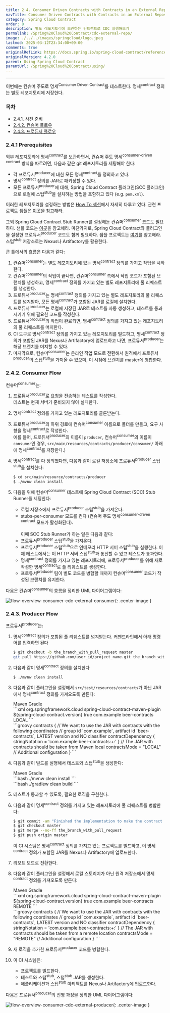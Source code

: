```yaml
---
title: 2.4. Consumer Driven Contracts with Contracts in an External Repository
navTitle: Consumer Driven Contracts with Contracts in an External Repository
category: Spring Cloud Contract
order: 8
description: 별도 레포지토리에 보관하는 컨트랙트로 CDC 실행해보기
permalink: /Spring%20Cloud%20Contract/cdc-external-repo/
image: ./../../images/springcloud/logo.jpeg
lastmod: 2025-03-12T23:34:00+09:00
comments: true
originalRefLink: https://docs.spring.io/spring-cloud-contract/reference/4.2.0/using/cdc-external-repo.html
originalVersion: 4.2.0
parent: Using Spring Cloud Contract
parentUrl: /Spring%20Cloud%20Contract/using/
---
```

<script>defaultLanguages = ['maven']</script>

---

이번에는 컨슈머 주도로 명세<sup>Consumer Driven Contract</sup>를 테스트한다. 명세<sup>contract</sup> 정의는 별도 레포지토리에 저장한다.

### 목차

- [2.4.1. 사전 준비](#241-prerequisites)
- [2.4.2. 컨슈머 플로우](#242-consumer-flow)
- [2.4.3. 프로듀서 플로우](#243-producer-flow)

### 2.4.1 Prerequisites

외부 레포지토리에 명세<sup>contract</sup>를 보관하면서, 컨슈머 주도 명세<sup>consumer-driven contract</sup> 방식을 따르려면, 다음과 같은 git 레포지토리를 세팅해야 한다:

- 각 프로듀서<sup>producer</sup>에 대한 모든 명세<sup>contract</sup>를 정의하고 있다.
- 명세<sup>contract</sup> 정의를 JAR로 패키징할 수 있다.
- 모든 프로듀서<sup>producer</sup>에 대해, Spring Cloud Contract 플러그인(SCC 플러그인)으로 로컬에 스텁<sup>stub</sup>을 설치하는 방법을 포함하고 있다 (e.g. `pom.xml`).

이러한 레포지토리를 설정하는 방법은 [How To 섹션](../how-to-common-repo-with-contracts/)에서 자세히 다루고 있다. 관련 프로젝트 샘플은 [이곳](https://github.com/spring-cloud-samples/spring-cloud-contract-samples/tree/main/beer_contracts)을 참고해라.

그외 Spring Cloud Contract Stub Runner를 설정해둔 컨슈머<sup>consumer</sup> 코드도 필요하다. 샘플 코드는 [이곳](https://github.com/spring-cloud-samples/spring-cloud-contract-samples/tree/main/consumer)을 참고해라. 마찬가지로, Spring Cloud Contract와 플러그인을 설정한 프로듀서<sup>producer</sup> 코드도 함께 필요하다. 샘플 프로젝트는 [여기](https://github.com/spring-cloud-samples/spring-cloud-contract-samples/tree/main/producer_with_external_contracts)를 참고해라. 스텁<sup>stub</sup> 저장소로는 Nexus나 Artifactory를 활용한다.

큰 틀에서의 흐름은 다음과 같다:

1. 컨슈머<sup>consumer</sup>는 별도 레포지토리에 있는 명세<sup>contract</sup> 정의를 가지고 작업을 시작한다.
2. 컨슈머<sup>consumer</sup>의 작업이 끝나면, 컨슈머<sup>consumer</sup> 측에서 작업 코드가 포함된 브랜치를 생성하고, 명세<sup>contract</sup> 정의를 가지고 있는 별도 레포지토리에 풀 리퀘스트를 생성한다.
3. 프로듀서<sup>producer</sup>는 명세<sup>contract</sup> 정의를 가지고 있는 별도 레포지토리의 풀 리퀘스트를 넘겨받아, 모든 명세<sup>contract</sup>가 포함된 JAR를 로컬에 설치한다.
4. 프로듀서<sup>producer</sup>는 로컬에 저장된 JAR로 테스트를 자동 생성하고, 테스트를 통과시키기 위해 필요한 코드를 작성한다.
5. 프로듀서<sup>producer</sup>의 작업이 완료되면, 명세<sup>contract</sup> 정의를 가지고 있는 레포지토리의 풀 리퀘스트를 머지한다.
6. CI 도구로 명세<sup>contract</sup> 정의를 가지고 있는 레포지토리를 빌드하고, 명세<sup>contract</sup> 정의가 포함된 JAR를 Nexus나 Artifactory에 업로드하고 나면, 프로듀서<sup>producer</sup>는 해당 브랜치를 머지할 수 있다.
7. 마지막으로, 컨슈머<sup>consumer</sup>는 온라인 작업 모드로 전환해서 원격에서 프로듀서<sup>producer</sup>의 스텁<sup>stub</sup>을 가져올 수 있으며, 이 시점에 브랜치를 master에 병합한다.

### 2.4.2. Consumer Flow

컨슈머<sup>consumer</sup>는:

1. 프로듀서<sup>producer</sup>로 요청을 전송하는 테스트를 작성한다.<br>
테스트는 현재 서버가 준비되지 않아 실패한다.
   
2. 명세<sup>contract</sup> 정의를 가지고 있는 레포지토리를 클론받는다.

3. 프로듀서<sup>producer</sup>의 하위 경로에 컨슈머<sup>consumer</sup> 이름으로 폴더를 만들고, 요구 사항을 명세<sup>contract</sup>로 작성한다.<br>
예를 들어, 프로듀서<sup>producer</sup>의 이름이 `producer`, 컨슈머<sup>consumer</sup>의 이름이 `consumer`인 경우, `src/main/resources/contracts/producer/consumer/` 아래에 명세<sup>contract</sup>를 저장한다.)

4. 명세<sup>contract</sup>를 다 정의했다면, 다음과 같이 로컬 저장소에 프로듀서<sup>producer</sup> 스텁<sup>stub</sup>을 설치한다:

   ```bash
   $ cd src/main/resource/contracts/producer
   $ ./mvnw clean install
   ```

5. 다음을 위해 컨슈머<sup>consumer</sup> 테스트에 Spring Cloud Contract (SCC) Stub Runner를 세팅한다:

   - 로컬 저장소에서 프로듀서<sup>producer</sup> 스텁<sup>stub</sup>을 가져온다.
   - stubs-per-consumer 모드를 켠다 (컨슈머 주도 명세<sup>consumer-driven contract</sup> 모드가 활성화된다).<br><br>
     이때 SCC Stub Runner가 하는 일은 다음과 같다:
   - 프로듀서<sup>producer</sup> 스텁<sup>stub</sup>을 가져온다.
   - 프로듀서<sup>producer</sup> 스텁<sup>stub</sup>으로 인메모리 HTTP 서버 스텁<sup>stub</sup>을 실행한다. 이제 테스트에서는 이 HTTP 서버 스텁<sup>stub</sup>과 통신할 수 있고 테스트가 통과한다.
   - 명세<sup>contract</sup> 정의를 가지고 있는 레포지토리에, 프로듀서<sup>producer</sup>를 위해 새로 작성한 명세<sup>contract</sup>로 풀 리퀘스트를 생성한다.
   - 프로듀서<sup>producer</sup> 팀이 별도 코드를 병합할 때까지 컨슈머<sup>consumer</sup> 코드가 작성된 브랜치를 유지한다.

다음은 컨슈머<sup>consumer</sup>의 흐름을 정리한 UML 다이어그램이다:

![flow-overview-consumer-cdc-external-consumer](./../../images/springcloudcontract/flow-overview-consumer-cdc-external-consumer-8dd39eb5e8120ea9440c21edbe9a938d179267fe.png){: .center-image }

### 2.4.3. Producer Flow

프로듀서<sup>producer</sup>는:

1. 명세<sup>contract</sup> 정의가 포함된 풀 리퀘스트를 넘겨받는다. 커맨드라인에서 아래 명령어를 입력하면 된다

   ```bash
   $ git checkout -b the_branch_with_pull_request master
   git pull https://github.com/user_id/project_name.git the_branch_with_pull_request
   ```

2. 다음과 같이 명세<sup>contract</sup> 정의를 설치한다

   ```bash
   $ ./mvnw clean install
   ```

3. 다음과 같이 플러그인을 설정해서 `src/test/resources/contracts`가 아닌 JAR에서 명세<sup>contract</sup> 정의를 가져오도록 만든다:

    <div class="switch-language-wrapper maven gradle">
    <span class="switch-language maven">Maven</span>
    <span class="switch-language gradle">Gradle</span>
    </div>
    <div class="language-only-for-maven maven gradle"></div>
    ```xml
    <plugin>
        <groupId>org.springframework.cloud</groupId>
        <artifactId>spring-cloud-contract-maven-plugin</artifactId>
        <version>${spring-cloud-contract.version}</version>
        <extensions>true</extensions>
        <configuration>
            <!-- We want to use the JAR with contracts with the following coordinates -->
            <contractDependency>
                <groupId>com.example</groupId>
                <artifactId>beer-contracts</artifactId>
            </contractDependency>
            <!-- The JAR with contracts should be taken from Maven local -->
            <contractsMode>LOCAL</contractsMode>
            <!-- ... additional configuration -->
        </configuration>
    </plugin>
    ```
    <div class="language-only-for-gradle maven gradle"></div>
    ```groovy
    contracts {
        // We want to use the JAR with contracts with the following coordinates
        // group id `com.example`, artifact id `beer-contracts`, LATEST version and NO classifier
        contractDependency {
            stringNotation = 'com.example:beer-contracts:+:'
        }
        // The JAR with contracts should be taken from Maven local
        contractsMode = "LOCAL"
        // Additional configuration
    }
    ```

4. 다음과 같이 빌드를 실행해서 테스트와 스텁<sup>stub</sup>을 생성한다:

    <div class="switch-language-wrapper maven gradle">
    <span class="switch-language maven">Maven</span>
    <span class="switch-language gradle">Gradle</span>
    </div>
    <div class="language-only-for-maven maven gradle"></div>
    ```bash
    ./mvnw clean install
    ```
    <div class="language-only-for-gradle maven gradle"></div>
    ```bash
    ./gradlew clean build
    ```

5. 테스트가 통과할 수 있도록, 필요한 로직을 구현한다.

6. 다음과 같이 명세<sup>contract</sup> 정의를 가지고 있는 레포지토리에 풀 리퀘스트를 병합한다:

   ```bash
   $ git commit -am "Finished the implementation to make the contract tests pass"
   $ git checkout master
   $ git merge --no-ff the_branch_with_pull_request
   $ git push origin master
   ```

   이 CI 시스템은 명세<sup>contract</sup> 정의를 가지고 있는 프로젝트를 빌드하고, 이 명세<sup>contract</sup> 정의가 포함된 JAR를 Nexus나 Artifactory에 업로드한다.
   
7. 리모트 모드로 전환한다.

8. 다음과 같이 플러그인을 설정해서 로컬 스토리지가 아닌 원격 저장소에서 명세<sup>contract</sup> 정의를 가져오도록 만든다:

    <div class="switch-language-wrapper maven gradle">
    <span class="switch-language maven">Maven</span>
    <span class="switch-language gradle">Gradle</span>
    </div>
    <div class="language-only-for-maven maven gradle"></div>
    ```xml
    <plugin>
        <groupId>org.springframework.cloud</groupId>
        <artifactId>spring-cloud-contract-maven-plugin</artifactId>
        <version>${spring-cloud-contract.version}</version>
        <extensions>true</extensions>
        <configuration>
            <!-- We want to use the JAR with contracts with the following coordinates -->
            <contractDependency>
                <groupId>com.example</groupId>
                <artifactId>beer-contracts</artifactId>
            </contractDependency>
            <!-- The JAR with contracts should be taken from a remote location -->
            <contractsMode>REMOTE</contractsMode>
            <!-- ... additional configuration -->
        </configuration>
    </plugin>
    ```
    <div class="language-only-for-gradle maven gradle"></div>
    ```groovy
    contracts {
        // We want to use the JAR with contracts with the following coordinates
        // group id `com.example`, artifact id `beer-contracts`, LATEST version and NO classifier
        contractDependency {
            stringNotation = 'com.example:beer-contracts:+:'
        }
        // The JAR with contracts should be taken from a remote location
        contractsMode = "REMOTE"
        // Additional configuration
    }
    ```

9. 새 로직을 추가한 프로듀서<sup>producer</sup> 코드를 병합한다.

10. 이 CI 시스템은:

    - 프로젝트를 빌드한다.
    - 테스트와 스텁<sup>stub</sup>, 스텁<sup>stub</sup> JAR를 생성한다.
    - 애플리케이션과 스텁<sup>stub</sup> 아티팩트를 Nexus나 Artifactory에 업로드한다.

다음은 프로듀서<sup>producer</sup>의 진행 과정을 정리한 UML 다이어그램이다:

![flow-overview-consumer-cdc-external-producer](./../../images/springcloudcontract/flow-overview-consumer-cdc-external-producer-f67aa18bc4cdf4ab1f6cba1653f0fb2ad6a06c45.png){: .center-image }
